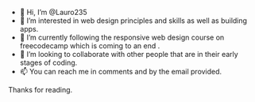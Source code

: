 - 👋 Hi, I’m @Lauro235
- 👀 I’m interested in web design principles and skills as well as building apps.
- 🌱 I’m currently following the responsive web design course on freecodecamp which is coming to an end .
- 💞️ I’m looking to collaborate with other people that are in their early stages of coding.
- 📫 You can reach me in comments and by the email provided.

Thanks for reading.

<!---
Lauro235/Lauro235 is a ✨ special ✨ repository because its `README.md` (this file) appears on your GitHub profile.
You can click the Preview link to take a look at your changes.
--->

